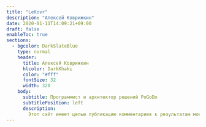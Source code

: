 ```yaml
---
title: "LeKovr"
description: "Алексей Коврижкин"
date: 2020-01-11T14:09:21+09:00
draft: false
enableToc: true
sections:
  - bgcolor: DarkSlateBlue
    type: normal
    header:
      title: Алексей Коврижкин
      hlcolor: DarkKhaki
      color: "#fff"
      fontSize: 32
      width: 320
    body:
      subtitle: Программист и архитектор решений PoGoDo
      subtitlePosition: left
      description: 
        Этот сайт имеет целью публикацию комментариев к результатам моей профессиональной деятельности. Он находится в начальной стадии наполнения и на сейчас тут есть только мое <a href="/cv/">резюме</a>
---
```


